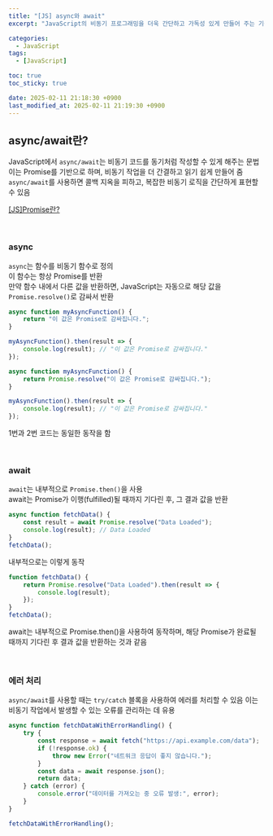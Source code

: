 ```yaml
---
title: "[JS] async와 await"
excerpt: "JavaScript의 비동기 프로그래밍을 더욱 간단하고 가독성 있게 만들어 주는 기능인 async와 await 알아보기"

categories:
  - JavaScript
tags:
  - [JavaScript]

toc: true
toc_sticky: true

date: 2025-02-11 21:18:30 +0900
last_modified_at: 2025-02-11 21:19:30 +0900
---
```


## async/await란?

JavaScript에서 `async/await`는 비동기 코드를 동기처럼 작성할 수 있게 해주는 문법  
이는 Promise를 기반으로 하며, 비동기 작업을 더 간결하고 읽기 쉽게 만들어 줌  
`async/await`를 사용하면 콜백 지옥을 피하고, 복잡한 비동기 로직을 간단하게 표현할 수 있음

[[JS]Promise란?](https://zera1004.github.io/javascript/promise/)

<br>

### async

`async`는 함수를 비동기 함수로 정의  
이 함수는 항상 Promise를 반환  
만약 함수 내에서 다른 값을 반환하면, JavaScript는 자동으로 해당 값을 `Promise.resolve()`로 감싸서 반환

```js
async function myAsyncFunction() {
    return "이 값은 Promise로 감싸집니다.";
}

myAsyncFunction().then(result => {
    console.log(result); // "이 값은 Promise로 감싸집니다."
});
```

```js
async function myAsyncFunction() {
    return Promise.resolve("이 값은 Promise로 감싸집니다.");
}

myAsyncFunction().then(result => {
    console.log(result); // "이 값은 Promise로 감싸집니다."
});
```

1번과 2번 코드는 동일한 동작을 함

<br>

### await

`await`는 내부적으로 `Promise.then()`을 사용  
await는 Promise가 이행(fulfilled)될 때까지 기다린 후, 그 결과 값을 반환

```js
async function fetchData() {
    const result = await Promise.resolve("Data Loaded");
    console.log(result); // Data Loaded
}
fetchData();
```

내부적으로는 이렇게 동작

```js
function fetchData() {
    return Promise.resolve("Data Loaded").then(result => {
        console.log(result);
    });
}
fetchData();
```

await는 내부적으로 Promise.then()을 사용하여 동작하며, 해당 Promise가 완료될 때까지 기다린 후 결과 값을 반환하는 것과 같음

<br>

### 에러 처리

`async/await`를 사용할 때는 `try/catch` 블록을 사용하여 에러를 처리할 수 있음 
이는 비동기 작업에서 발생할 수 있는 오류를 관리하는 데 유용

```js
async function fetchDataWithErrorHandling() {
    try {
        const response = await fetch("https://api.example.com/data");
        if (!response.ok) {
            throw new Error("네트워크 응답이 좋지 않습니다.");
        }
        const data = await response.json();
        return data;
    } catch (error) {
        console.error("데이터를 가져오는 중 오류 발생:", error);
    }
}

fetchDataWithErrorHandling();
```
